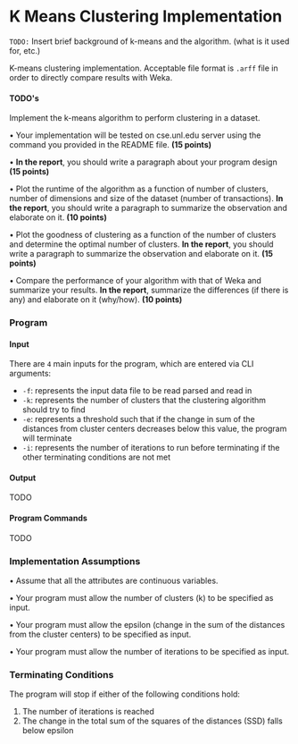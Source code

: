 # K Means Clustering Implementation

`TODO:` Insert brief background of k-means and the algorithm. (what is it used for, etc.)

K-means clustering implementation. Acceptable file format is `.arff` file in order to directly compare results with Weka.

#### TODO's

Implement the k-means algorithm to perform clustering in a dataset.
• Your implementation will be tested on cse.unl.edu server using the command youprovided in the README file. **(15 points)**
• **In the report**, you should write a paragraph about your program design **(15 points)**• Plot the runtime of the algorithm as a function of number of clusters, number ofdimensions and size of the dataset (number of transactions). **In the report**, you should write a paragraph to summarize the observation and elaborate on it. **(10 points)**

• Plot the goodness of clustering as a function of the number of clusters and determine the optimal number of clusters. **In the report**, you should write a paragraph to summarize the observation and elaborate on it. **(15 points)**

• Compare the performance of your algorithm with that of Weka and summarize your results. **In the report**, summarize the differences (if there is any) and elaborate on it (why/how). **(10 points)**

### Program

#### Input

There are `4` main inputs for the program, which are entered via CLI arguments:

- `-f`: represents the input data file to be read parsed and read in
- `-k`: represents the number of clusters that the clustering algorithm should try to find
- `-e`: represents a threshold such that if the change in sum of the distances from cluster centers decreases below this value, the program will terminate
- `-i`: represents the number of iterations to run before terminating if the other terminating conditions are not met

#### Output

TODO

#### Program Commands

TODO

### Implementation Assumptions

• Assume that all the attributes are continuous variables.
• Your program must allow the number of clusters (k) to be specified as input.
• Your program must allow the epsilon (change in the sum of the distances from thecluster centers) to be specified as input.
• Your program must allow the number of iterations to be specified as input.

### Terminating Conditions
The program will stop if either of the following conditions hold:

1. The number of iterations is reached
2. The change in the total sum of the squares of the distances (SSD) falls below epsilon